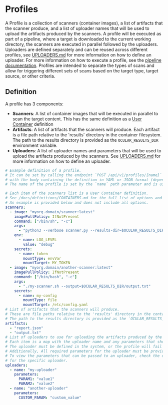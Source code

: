 # Profiles

A Profile is a collection of scanners (container images), a list of artifacts that the scanner produce, and a list of 
uploader names that will be used to upload the artifacts produced by the scanners. A profile will be executed as part of a pipeline,
where a target is downloaded to the current working directory, the scanners are executed in parallel followed by the uploaders.
Uploaders are defined separately and can be reused across different profiles, see [UPLOADERS.md](/docs/definitions/UPLOADERS.md) for more information on how to define an uploader.
For more information on how to execute a profile, see the [pipeline documentation](/docs/executions/PIPELINES.md).
Profiles are intended to separate the types of scans and allow for triggering different sets of scans based on the target type,
target source, or other criteria.


## Definition

A profile has 3 components:
- **Scanners**: A list of container images that will be executed in parallel to scan the target content. This has
the same definition as a [User Container](/docs/definitions/CONTAINERS.md#usercontainer-with-parameters) definition
- **Artifacts**: A list of artifacts that the scanners will produce. Each artifact is a file path relative to the 'results' directory in the container filesystem.
The path to the results directory is provided as the `OCULAR_RESULTS_DIR` environment variable.
- **Uploaders**: A list of uploader names and parameters that will be used to upload the artifacts produced by the scanners.
See [UPLOADERS.md](/docs/definitions/UPLOADERS.md) for more information on how to define an uploader.

```yaml
# Example definition of a profile.
# It can be set by calling the endpoint `POST /api/v1/profiles/{name}`
# with the body containing the definition in YAML or JSON format (depending on Content-Type header).
# The name of the profile is set by the `name` path parameter and is used to identify the profile in the system.

# Each item of the scanners list is a User Container definition.
# See /docs/definitions/CONTAINERS.md for the full list of options and schema definition.
# An example is provided below and does not include all options.
scanners:
  - image: "myorg.domain/scanner:latest"
    imagePullPolicy: IfNotPresent
    command: ["/bin/sh", "-c"]
    args:
      - "python3 --verbose scanner.py --results-dir=$OCULAR_RESULTS_DIR/report.json"
    env:
      - name: LOG_LEVEL
        value: "debug"
    secrets:
      - name: token
        mountType: envVar
        mountTarget: MY_TOKEN
  - image: "myorg.domain/another-scanner:latest"
    imagePullPolicy: IfNotPresent
    command: ["/bin/bash", "-c"]
    args:
      - "./my-scanner.sh --output=$OCULAR_RESULTS_DIR/output.txt"
    secrets:
      - name: my-config
        mountType: file
        mountTarget: /etc/config.yaml
# List of artifacts that the scanners will produce.
# These are file paths relative to the 'results' directory in the container filesystem.
# The path to the results directory is provided as the `OCULAR_RESULTS_DIR` environment variable.
artifacts:
  - "report.json"
  - "output.txt"
# List of uploaders to use for uploading the artifacts produced by the scanners.
# Each item is a map with the uploader name and any parameters that should be passed to the uploader.
# The uploader must be defined in the system, or the profile will fail to be created.
# Additionally, All required parameters for the uploader must be provided or the profile will fail to be created.
# To view the parameters that can be passed to an uploader, check the definitions from the endpoint `/api/v1/uploaders/{uploader_name}`
# for the specific uploader.
uploaders:
  - name: "my-uploader"
    parameters:
      PARAM1: "value1"
      PARAM2: "value2"
  - name: "another-uploader"
    parameters:
      CUSTOM_PARAM: "custom_value"
```